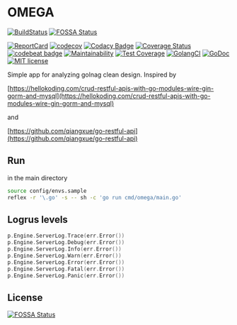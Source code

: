 # OMEGA

[![BuildStatus](https://api.travis-ci.org/syronz/omega.svg?branch=master)](http://travis-ci.org/syronz/omega) [![FOSSA Status](https://app.fossa.io/api/projects/git%2Bgithub.com%2Fsyronz%2Fomega.svg?type=shield)](https://app.fossa.io/projects/git%2Bgithub.com%2Fsyronz%2Fomega?ref=badge_shield)

[![ReportCard](https://goreportcard.com/badge/github.com/syronz/omega)](https://goreportcard.com/report/github.com/syronz/omega) 
[![codecov](https://codecov.io/gh/syronz/omega/branch/master/graph/badge.svg)](https://codecov.io/gh/syronz/omega)
[![Codacy Badge](https://api.codacy.com/project/badge/Grade/6938819425f94f6f9d8046b4fdfdcbc1)](https://www.codacy.com/manual/syronz/omega?utm_source=github.com&amp;utm_medium=referral&amp;utm_content=syronz/omega&amp;utm_campaign=Badge_Grade)
[![Coverage Status](https://coveralls.io/repos/github/syronz/omega/badge.svg?branch=master)](https://coveralls.io/github/syronz/omega?branch=master)
[![codebeat badge](https://codebeat.co/badges/f7ed90cf-4793-4b82-acd3-00fecf4e3817)](https://codebeat.co/projects/github-com-syronz-omega-master)
[![Maintainability](https://api.codeclimate.com/v1/badges/129904e9ab5aca417faa/maintainability)](https://codeclimate.com/github/syronz/omega/maintainability)
[![Test Coverage](https://api.codeclimate.com/v1/badges/129904e9ab5aca417faa/test_coverage)](https://codeclimate.com/github/syronz/omega/test_coverage)
[![GolangCI](https://golangci.com/badges/github.com/gojek/darkroom.svg)](https://golangci.com/r/github.com/syronz/omega)
[![GoDoc](https://godoc.org/github.com/syronz/omega?status.png)](https://godoc.org/github.com/syronz/omega)
[![MIT license](https://img.shields.io/badge/license-MIT-brightgreen.svg)](https://opensource.org/licenses/MIT)

Simple app for analyzing golnag clean design.
Inspired by

[https://hellokoding.com/crud-restful-apis-with-go-modules-wire-gin-gorm-and-mysql](https://hellokoding.com/crud-restful-apis-with-go-modules-wire-gin-gorm-and-mysql)

and 

[https://github.com/qiangxue/go-restful-api](https://github.com/qiangxue/go-restful-api)

## Run
in the main directory

```bash
source config/envs.sample
reflex -r '\.go' -s -- sh -c 'go run cmd/omega/main.go'
```


## Logrus levels

```go
p.Engine.ServerLog.Trace(err.Error())
p.Engine.ServerLog.Debug(err.Error())
p.Engine.ServerLog.Info(err.Error())
p.Engine.ServerLog.Warn(err.Error())
p.Engine.ServerLog.Error(err.Error())
p.Engine.ServerLog.Fatal(err.Error())
p.Engine.ServerLog.Panic(err.Error())
```


## License
[![FOSSA Status](https://app.fossa.io/api/projects/git%2Bgithub.com%2Fsyronz%2Fomega.svg?type=large)](https://app.fossa.io/projects/git%2Bgithub.com%2Fsyronz%2Fomega?ref=badge_large)